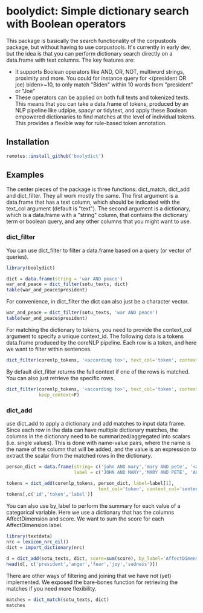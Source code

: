 # boolydict: Simple dictionary search with Boolean operators

This package is basically the search functionality of the corpustools package,
but without having to use corpustools. It's currently in early dev, but the idea
is that you can perform dictionary search directly on a data.frame with
text columns. The key features are:

* It supports Boolean operators like AND, OR, NOT, multiword strings, proximity and more. You could for instance query for <(president OR joe) biden>~10, to only match "Biden" within 10 words from "president" or "Joe"
* These operators can be applied on both full texts and tokenized texts. This means that you can take a data.frame of tokens, produced by an NLP pipeline like udpipe, spacyr or tidytext, and apply these Boolean empowered dictionaries to find matches at the level of individual tokens. This provides a flexible way for rule-based token annotation.


## Installation

``` r
remotes::install_github('boolydict')
```

## Examples

The center pieces of the package is three functions: dict_match, dict_add and dict_filter.
They all work mostly the same. The first argument is a data.frame that has a text column,
which should be indicated with the text_col argument (default is "text"). The second
argument is a dictionary, which is a data.frame with a "string" column, that contains
the dictionary term or boolean query, and any other columns that you might want to use. 

### dict_filter

You can use dict_filter to filter a data.frame based on a query (or vector of queries).

``` r
library(boolydict)

dict = data.frame(string = 'war AND peace')
war_and_peace = dict_filter(sotu_texts, dict)
table(war_and_peace$president)
```

For convenience, in dict_filter the dict can also just be a character vector.

``` r
war_and_peace = dict_filter(sotu_texts, 'war AND peace')
table(war_and_peace$president)
```

For matching the dictionary to tokens, you need to provide the context_col argument
to specify a unique context_id. The following data is a tokens data.frame produced by the 
coreNLP pipeline. Each row is a token, and here we want to filter within sentences.

``` r
dict_filter(corenlp_tokens, '<according to>', text_col='token', context_col='sentence')
```

By default dict_filter returns the full context if one of the rows is matched. You can
also just retrieve the specific rows.

``` r
dict_filter(corenlp_tokens, '<according to>', text_col='token', context_col='sentence',
            keep_context=F)
```


### dict_add

use dict_add to apply a dictionary and add matches to input data frame. Since each row in the data
can have multiple dictionary matches, the columns in the dictionary need to be summarized/aggregated into scalars (i.e. single values). 
This is done with name-value pairs, where the name is the name of the column
that will be added, and the value is an expression to extract the scalar from the
matched rows in the dictionary. 

``` r
person_dict = data.frame(string= c('john AND mary','mary AND pete', '<according to>'),
                         label = c('JOHN AND MARY','MARY AND PETE', 'ACCORDING TO'))

tokens = dict_add(corenlp_tokens, person_dict, label=label[1], 
                                  text_col='token', context_col='sentence')
tokens[,c('id','token','label')]
```

You can also use by_label to perform the summary for each value of a categorical variable.
Here we use a dictionary that has the columns AffectDimension and score. We want to sum
the score for each AffectDimension label.

``` r
library(textdata)
nrc = lexicon_nrc_eil()
dict = import_dictionary(nrc)

d = dict_add(sotu_texts, dict, score=sum(score), by_label='AffectDimension', fill=0)
head(d[, c('president','anger','fear','joy','sadness')])
```

There are other ways of filtering and joining that we have not (yet) implemented.
We exposed the bare-bones function for retrieving the matches if you need more flexibility.

``` r
matches = dict_match(sotu_texts, dict)
matches
```
